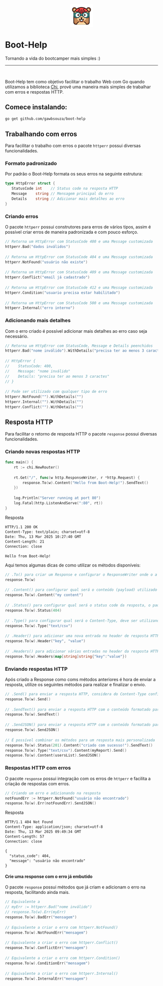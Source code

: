 <p align="center" width="100%">
    <img width="15%" src="boot-help.png"> 
</p>

# Boot-Help

Tornando a vida do bootcamper mais simples :) 

---

<br>

Boot-Help tem como objetivo facilitar o trabalho Web com Go quando utilizamos a biblioteca [Chi](https://github.com/go-chi/chi), provê uma maneira mais simples de trabalhar com erros e respostas HTTP.

## Comece instalando:
```sh
go get github.com/gawbsouza/boot-help
```


## Trabalhando com erros
Para facilitar o trabalho com erros o pacote `httperr` possui diversas funcionalidades.

### Formato padronizado

Por padrão o Boot-Help formata os seus erros na seguinte estrutura:

 ```go
type HttpError struct {
	StatusCode int    // Status code na resposta HTTP
	Message    string // Mensagem principal do erro
	Details    string // Adicionar mais detalhes ao erro
}
 ```

 ### Criando erros

 O pacote `httperr` possui construtores para erros de vários tipos, assim é possível criar erros de maneira padronizada e com pouco esforço.

 ```go
// Retorna um HttpError com StatusCode 400 e uma Message customizada
httperr.Bad("dados inválidos")

// Retorna um HttpError com StatusCode 404 e uma Message customizada
httperr.NotFound("usuário não existe")

// Retorna um HttpError com StatusCode 409 e uma Message customizada
httperr.Conflict("email já cadastrado")

// Retorna um HttpError com StatusCode 412 e uma Message customizada
httperr.Condition("usuario precisa estar habilitado")

// Retorna um HttpError com StatusCode 500 e uma Message customizada
httperr.Internal("erro interno")
 ```

 ### Adicionando mais detalhes

 Com o erro criado é possível adicionar mais detalhes ao erro caso seja necessário.

 ```go
// Retorna um HttpError com StatusCode, Message e Details peenchidos
httperr.Bad("nome inválido").WithDetails("precisa ter ao menos 3 caracteres")

// HttpError {
//    StatusCode: 400,
//    Message: "nome inválido"
//    Details: "precisa ter ao menos 3 caractes"
// }

// Pode ser utilizado com qualquer tipo de erro
httperr.NotFound("").WithDetails("")
httperr.Internal("").WithDetails("")
httperr.Conflict("").WithDetails("")
 ```
## Resposta HTTP

Para facilitar o retorno de resposta HTTP o pacote `response` possui diversas funcionalidades.

### Criando novas respostas HTTP
```go
func main() {
	rt := chi.NewRouter()

	rt.Get("/", func(w http.ResponseWriter, r *http.Request) {
		response.To(w).Content("Hello from Boot-Help!").SendText()
	})

	log.Println("Server running at port 80")
	log.Fatal(http.ListenAndServe(":80", rt))
}
```
Resposta
```
HTTP/1.1 200 OK
Content-Type: text/plain; charset=utf-8
Date: Thu, 13 Mar 2025 10:27:40 GMT
Content-Length: 21
Connection: close

Hello from Boot-Help!
```
Aqui temos algumas dicas de como utilizar os métodos disponíveis:
```go
// .To() para criar um Response e configurar o ResponseWriter onde o a resposta HTTP será escrita, tudo começa a partir daqui!
response.To(w)

// .Content() para configurar qual será o conteúdo (payload) utilizado na resposta, pode ser de qualquer tipo.
response.To(w).Content("my content")

// .Status() para configurar qual será o status code da resposta, o padrão é 200.
response.To(w).Status(404)

// .Type() para configurar qual será o Content-Type, deve ser utilizando juntamente com o .Send() para conservar o tipo informado, o padrão é "text/plain"
response.To(w).Type("text/csv")

// .Header() para adicionar uma nova entrada no header de resposta HTTP
response.To(w).Header("key", "value")

// .Headers() para adicionar várias entradas no header da resposta HTTP, deve ser informado em formato map[string]string
response.To(w).Headers(map[string]string{"key":"value"})
```
### Enviando respostas HTTP

Após criado a Response como coms métodos anteriores é hora de enviar a resposta, utilize os seguintes métodos para realizar e finalizar o envio.

```go
// .Send() para enviar a resposta HTTP, considera do Content-Type configurado por .Type(), por padrão é "text/plain"
response.To(w).Send()

// .SendText() para enviar a resposta HTTP com o conteúdo formatado para texto, Content-Type "text/plain"
response.To(w).SendText()

// .SendJSON() para enviar a resposta HTTP com o conteúdo formatado para JSON
response.To(w).SendJSON()

// É possível combinar os métodos para um resposta mais personalizada
response.To(w).Status(201).Content("criado com sucesso!").SendText()
response.To(w).Type("text/csv").Content(myReport).Send()
response.To(w).Content(usersList).SendJSON()
```

### Respostas HTTP com erros

O pacote `response` possui integração com os erros de `httperr` e facilita a criação de respostas com erros.

```go
// Criando um erro e adicionando na resposta
notFoundErr := httperr.NotFound("usuário não encontrado")
response.To(w).Err(notFoundErr).SendJSON()
```
Resposta
```
HTTP/1.1 404 Not Found
Content-Type: application/json; charset=utf-8
Date: Thu, 13 Mar 2025 09:49:34 GMT
Content-Length: 57
Connection: close

{
  "status_code": 404,
  "message": "usuário não encontrado"
}
```

#### Crie uma response com o erro já embutido

O pacote `response` possui métodos que já criam e adicionam o erro na resposta, facilitando ainda mais.

```go
// Equivalente a
// myErr := httperr.Bad("nome inválido")
// response.To(w).Err(myErr)
response.To(w).BadErr("mensagem")

// Equivalente a criar o erro com httperr.NotFound()
response.To(w).NotFoundErr("mensagem")

// Equivalente a criar o erro com httperr.Conflict()
response.To(w).ConflictErr("mensagem")

// Equivalente a criar o erro com httperr.Condition()
response.To(w).ConditionErr("mensagem")

// Equivalente a criar o erro com httperr.Internal()
response.To(w).InternalErr("mensagem")
```

